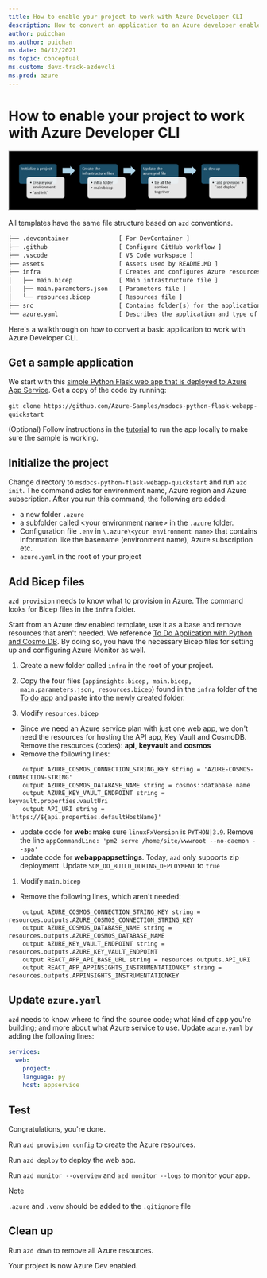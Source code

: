 ```yaml
---
title: How to enable your project to work with Azure Developer CLI
description: How to convert an application to an Azure developer enabled template.
author: puicchan
ms.author: puichan
ms.date: 04/12/2021
ms.topic: conceptual
ms.custom: devx-track-azdevcli
ms.prod: azure
---
```

# How to enable your project to work with Azure Developer CLI

![Azure Developer CLI enable](media/how-to-devify-a-project/dev-ify.png)

All templates have the same file structure based on `azd` conventions.

```txt
├── .devcontainer              [ For DevContainer ]
├── .github                    [ Configure GitHub workflow ]
├── .vscode                    [ VS Code workspace ]
├── assets                     [ Assets used by README.MD ]
├── infra                      [ Creates and configures Azure resources ]
│   ├── main.bicep             [ Main infrastructure file ]
│   ├── main.parameters.json   [ Parameters file ]
│   └── resources.bicep        [ Resources file ]
├── src                        [ Contains folder(s) for the application code ]
└── azure.yaml                 [ Describes the application and type of Azure resources]
```

Here's a walkthrough on how to convert a basic application to work with Azure Developer CLI.

## Get a sample application
We start with this [simple Python Flask web app that is deployed to Azure App Service](https://docs.microsoft.com/azure/app-service/quickstart-python?tabs=flask%2Cwindows%2Cazure-portal%2Cterminal-bash%2Cvscode-deploy%2Cdeploy-instructions-azportal%2Cdeploy-instructions-zip-azcli). Get a copy of the code by running:

`git clone https://github.com/Azure-Samples/msdocs-python-flask-webapp-quickstart`

(Optional) Follow instructions in the [tutorial](https://docs.microsoft.com/azure/app-service/quickstart-python?tabs=flask%2Cwindows%2Cazure-portal%2Cterminal-bash%2Cvscode-deploy%2Cdeploy-instructions-azportal%2Cdeploy-instructions-zip-azcli#1---sample-application) to run the app locally to make sure the sample is working.

## Initialize the project

Change directory to `msdocs-python-flask-webapp-quickstart` and run `azd init`. The command asks for environment name, Azure region and Azure subscription. After you run this command, the following are added: 

- a new folder `.azure` 
- a subfolder called &lt;your environment name&gt; in the `.azure` folder. 
- Configuration file `.env` in `\.azure\<your environment name>` that contains information like the basename (environment name), Azure subscription etc.
- `azure.yaml` in the root of your project

## Add Bicep files

`azd provision` needs to know what to provision in Azure. The command looks for Bicep files in the `infra` folder.

Start from an Azure dev enabled template, use it as a base and remove resources that aren't needed. We reference [To Do Application with Python and Cosmo DB](https://github.com/Azure-Samples/todo-python-mongo). By doing so, you have the necessary Bicep files for setting up and configuring Azure Monitor as well. 

1. Create a new folder called `infra` in the root of your project. 
1. Copy the four files (`appinsights.bicep, main.bicep, main.parameters.json, resources.bicep`) found in the `infra` folder of the  [To do app](https://github.com/Azure-Samples/todo-python-mongo) and paste into the newly created folder.

1. Modify `resources.bicep`

- Since we need an Azure service plan with just one web app, we don't need the resources for hosting the API app, Key Vault and CosmoDB. Remove the resources (codes): **api**, **keyvault** and **cosmos**
- Remove the following lines:

``` bicep
    output AZURE_COSMOS_CONNECTION_STRING_KEY string = 'AZURE-COSMOS-CONNECTION-STRING'
    output AZURE_COSMOS_DATABASE_NAME string = cosmos::database.name
    output AZURE_KEY_VAULT_ENDPOINT string = keyvault.properties.vaultUri    
    output API_URI string = 'https://${api.properties.defaultHostName}'
```

- update code for **web**: make sure `linuxFxVersion` is `PYTHON|3.9`. Remove the line `appCommandLine: 'pm2 serve /home/site/wwwroot --no-daemon --spa'`
- update code for **webappappsettings**. Today, `azd` only supports zip deployment. Update `SCM_DO_BUILD_DURING_DEPLOYMENT` to `true`

1. Modify `main.bicep`

- Remove the following lines, which aren't needed:

``` bicep
    output AZURE_COSMOS_CONNECTION_STRING_KEY string = resources.outputs.AZURE_COSMOS_CONNECTION_STRING_KEY
    output AZURE_COSMOS_DATABASE_NAME string = resources.outputs.AZURE_COSMOS_DATABASE_NAME
    output AZURE_KEY_VAULT_ENDPOINT string = resources.outputs.AZURE_KEY_VAULT_ENDPOINT
    output REACT_APP_API_BASE_URL string = resources.outputs.API_URI
    output REACT_APP_APPINSIGHTS_INSTRUMENTATIONKEY string = resources.outputs.APPINSIGHTS_INSTRUMENTATIONKEY
```

## Update `azure.yaml`

`azd` needs to know where to find the source code; what kind of app you're building; and more about what Azure service to use. Update `azure.yaml` by adding the following lines:

```yml
services:
  web:
    project: .
    language: py
    host: appservice
```

## Test

Congratulations, you're done. 

Run `azd provision config` to create the Azure resources.

Run `azd deploy` to deploy the web app.

Run `azd monitor --overview` and `azd monitor --logs` to monitor your app.

> [!NOTE]
> `.azure` and `.venv` should be added to the `.gitignore` file

## Clean up

Run `azd down` to remove all Azure resources.

Your project is now Azure Dev enabled.